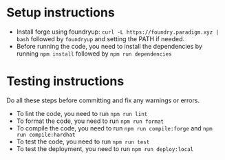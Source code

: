 # Setup instructions

- Install forge using foundryup: `curl -L https://foundry.paradigm.xyz | bash` followed by `foundryup` and setting the PATH if needed.
- Before running the code, you need to install the dependencies by running `npm install` followed by `npm run dependencies`

# Testing instructions

Do all these steps before committing and fix any warnings or errors.

- To lint the code, you need to run `npm run lint`
- To format the code, you need to run `npm run format`
- To compile the code, you need to run `npm run compile:forge` and `npm run compile:hardhat`
- To test the code, you need to run `npm run test`
- To test the deployment, you need to run `npm run deploy:local`
